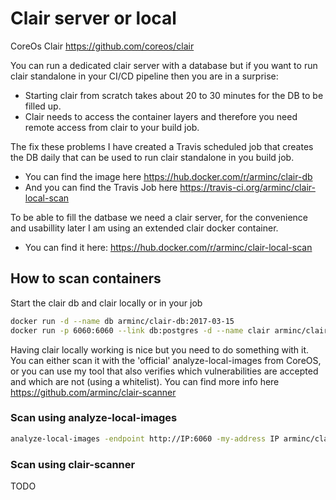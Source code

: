 # Clair server or local

CoreOs Clair https://github.com/coreos/clair

You can run a dedicated clair server with a database but if you want to run clair standalone in your CI/CD pipeline then you are in a surprise:

* Starting clair from scratch takes about 20 to 30 minutes for the DB to be filled up.
* Clair needs to access the container layers and therefore you need remote access from clair to your build job.

The fix these problems I have created a Travis scheduled job that creates the DB daily that can be used to run clair standalone in you build job.

* You can find the image here https://hub.docker.com/r/arminc/clair-db 
* And you can find the Travis Job here https://travis-ci.org/arminc/clair-local-scan

To be able to fill the datbase we need a clair server, for the convenience and usabillity later I am using an extended clair docker container.

* You can find it here: https://hub.docker.com/r/arminc/clair-local-scan

## How to scan containers

Start the clair db and clair locally or in your job

```bash
docker run -d --name db arminc/clair-db:2017-03-15
docker run -p 6060:6060 --link db:postgres -d --name clair arminc/clair:v2.0.0-rc.0
```

Having clair locally working is nice but you need to do something with it. You can either scan it with the 'official' analyze-local-images from CoreOS, or you can use my tool that also verifies which vulnerabilities are accepted and which are not (using a whitelist). You can find more info here https://github.com/arminc/clair-scanner 

### Scan using analyze-local-images

```bash
analyze-local-images -endpoint http://IP:6060 -my-address IP arminc/clair-db:2017-03-15
```

### Scan using clair-scanner

TODO